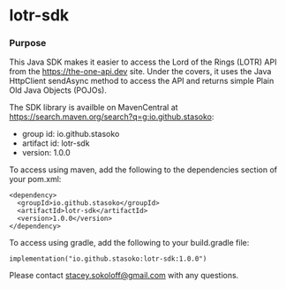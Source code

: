 # lotr-sdk

### Purpose
This Java SDK makes it easier to access the Lord of the Rings (LOTR) API from the https://the-one-api.dev site.  Under the covers, it uses the Java HttpClient sendAsync method to access the API and returns simple Plain Old Java Objects (POJOs).

The SDK library is availble on MavenCentral at https://search.maven.org/search?q=g:io.github.stasoko:
- group id:  io.github.stasoko
- artifact id:  lotr-sdk
- version: 1.0.0

To access using maven, add the following to the dependencies section of your pom.xml:
~~~
<dependency>
  <groupId>io.github.stasoko</groupId>
  <artifactId>lotr-sdk</artifactId>
  <version>1.0.0</version>
</dependency>
~~~

To access using gradle, add the following to your build.gradle file:
~~~
implementation("io.github.stasoko:lotr-sdk:1.0.0")
~~~

Please contact stacey.sokoloff@gmail.com with any questions.
